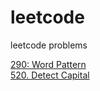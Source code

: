 # leetcode

leetcode problems

[290: Word Pattern](leetcode-day01-290-Word-Pattern.md) <br/>
[520. Detect Capital](leetcode-day02-520-Detect-Capital.md) <br/>